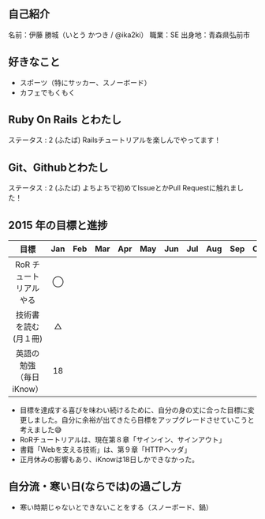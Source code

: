 ## 自己紹介
 名前：伊藤 勝城（いとう かつき / @ika2ki）
 職業：SE
 出身地：青森県弘前市

## 好きなこと
- スポーツ（特にサッカー、スノーボード）
- カフェでもくもく

## Ruby On Rails とわたし
ステータス : 2 (ふたば)
Railsチュートリアルを楽しんでやってます！

## Git、Githubとわたし
ステータス : 2 (ふたば)
よちよちで初めてIssueとかPull Requestに触れました！

## 2015 年の目標と進捗
|      目標             | Jan | Feb | Mar | Apr | May | Jun | Jul | Aug | Sep | Oct | Nov | Dec |
|:--------------------:|:---:|:---:|:---:|:---:|:---:|:---:|:---:|:---:|:---:|:---:|:---:|:---:|
| RoR チュートリアルやる  | ◯ |  |  |  |  |  |  |  |  |  |  |  |
| 技術書を読む(月１冊)    | △ |  |  |  |  |  |  |  |  |  |  |  |
| 英語の勉強（毎日iKnow） | 18 |  |  |  |  |  |  |  |  |  |  |  |

- 目標を達成する喜びを味わい続けるために、自分の身の丈に合った目標に変更しました。自分に余裕が出てきたら目標をアップグレードさせていこうと考えました:sweat_smile:
- RoRチュートリアルは、現在第８章「サインイン、サインアウト」
- 書籍「Webを支える技術」は、第９章「HTTPヘッダ」
- 正月休みの影響もあり、iKnowは18日しかできなかった。

## 自分流・寒い日(ならでは)の過ごし方
- 寒い時期じゃないとできないことをする（スノーボード、鍋）
